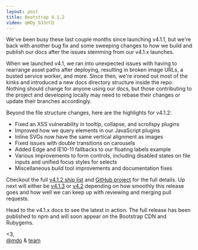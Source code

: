 ```yaml
---
layout: post
title: Bootstrap 4.1.2
video: qHDy_b33cCQ
---
```


We've been busy these last couple months since launching v4.1.1, but we're back with another bug fix and some sweeping changes to how we build and publish our docs after the issues stemming from our v4.1.x launches.

When we launched v4.1, we ran into unexpected issues with having to rearrange asset paths after deploying, resulting in broken image URLs, a busted service worker, and more. Since then, we're ironed out most of the kinks and introduced a new docs directory structure inside the repo. Nothing should change for anyone using our docs, but those contributing to the project and developing locally may need to rebase their changes or update their branches accordingly.

Beyond the file structure changes, here are the highlights for v4.1.2:

- Fixed an XSS vulnerability in tooltip, collapse, and scrollspy plugins
- Improved how we query elements in our JavaScript plugins
- Inline SVGs now have the same vertical alignment as images
- Fixed issues with double transitions on carousels
- Added Edge and IE10-11 fallbacks to our floating labels example
- Various improvements to form controls, including disabled states on file inputs and unified focus styles for selects
- Miscellaneous build tool improvements and documentation fixes

Checkout the full [v4.1.2 ship list](https://github.com/twbs/bootstrap/issues/26423) and [GitHub project](https://github.com/twbs/bootstrap/projects/14) for the full details. Up next will either be [v4.1.3](https://github.com/twbs/bootstrap/projects/15) or [v4.2](https://github.com/twbs/bootstrap/projects/6) depending on how smoothly this release goes and how well we can keep up with reviewing and merging pull requests.

Head to the v4.1.x docs to see the latest in action. The full release has been published to npm and will soon appear on the Bootstrap CDN and Rubygems.

<3,<br>
[@mdo](https://twitter.com/mdo) & [team](https://github.com/twbs)
